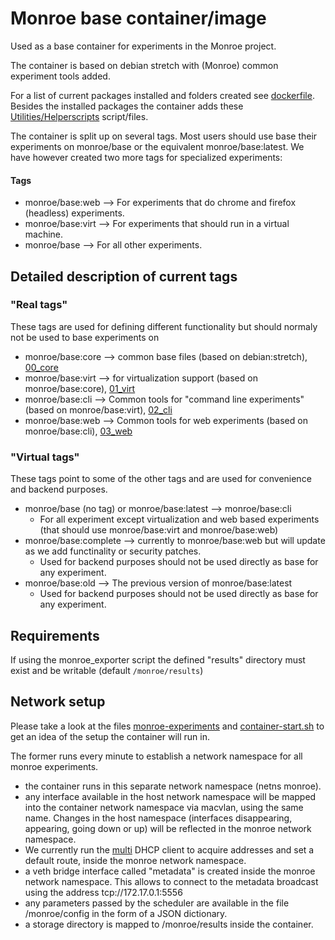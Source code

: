 # Monroe base container/image
Used as a base container for experiments in the Monroe project.

The container is based on debian stretch with (Monroe) common experiment tools added.

For a list of current packages installed and folders created see [dockerfile](https://github.com/MONROE-PROJECT/Experiments/blob/master/monroe_base/02_cli.docker).
Besides the installed packages the container adds these  [Utilities/Helperscripts](https://github.com/MONROE-PROJECT/Experiments/tree/master/monroe_base/core/) script/files.

The container is split up on several tags. Most users should use base their experiments on monroe/base or the equivalent monroe/base:latest. We have however created two more tags for specialized experiments: 
#### Tags
* monroe/base:web --> For experiments that do chrome and firefox (headless) experiments.
* monroe/base:virt --> For experiments that should run in a virtual machine.
* monroe/base --> For all other experiments.

## Detailed description of current tags

### "Real tags"
These tags are used for defining different functionality but should normaly not be used to base experiments on 
* monroe/base:core --> common base files (based on debian:stretch), [00_core](https://github.com/MONROE-PROJECT/Experiments/tree/master/monroe_base/00_core_docker)
* monroe/base:virt --> for virtualization support (based on monroe/base:core), [01_virt](https://github.com/MONROE-PROJECT/Experiments/tree/master/monroe_base/01_virt_docker)
* monroe/base:cli --> Common tools for "command line experiments" (based on monroe/base:virt), [02_cli](https://github.com/MONROE-PROJECT/Experiments/tree/master/monroe_base/02_cli_docker)
* monroe/base:web --> Common tools for web experiments (based on monroe/base:cli), [03_web](https://github.com/MONROE-PROJECT/Experiments/tree/master/monroe_base/03_web_docker)
### "Virtual tags"
These tags point to some of the other tags and are used for convenience and backend purposes. 
* monroe/base (no tag) or monroe/base:latest --> monroe/base:cli
    * For all experiment except virtualization and web based experiments (that should use monroe/base:virt and monroe/base:web) 
* monroe/base:complete --> currently to monroe/base:web but will update as we add functinality or security patches. 
    * Used for backend purposes should not be used directly as base for any experiment.
* monroe/base:old --> The previous version of monroe/base:latest 
    * Used for backend purposes should not be used directly as base for any experiment.

## Requirements

If using the monroe_exporter script the defined "results" directory must exist
and be writable (default ```/monroe/results```)   

## Network setup

Please take a look at the files [monroe-experiments](https://github.com/MONROE-PROJECT/Utilities/blob/master/monroe-experiments/usr/bin/monroe-experiments) and [container-start.sh](https://github.com/MONROE-PROJECT/Scheduler/blob/master/files/usr/bin/container-start.sh)
to get an idea of the setup the container will run in.

The former runs every minute to establish a network namespace for all monroe experiments.

  * the container runs in this separate network namespace (netns monroe).
  * any interface available in the host network namespace will be mapped into the container network namespace via macvlan, using the same name. Changes in the host namespace (interfaces disappearing, appearing, going down or up) will be reflected in the monroe network namespace.
  * We currently run the [multi](https://github.com/MONROE-PROJECT/multi) DHCP client to acquire addresses and set a default route, inside the monroe network namespace.
  * a veth bridge interface called "metadata" is created inside the monroe network namespace. This allows to connect to the metadata broadcast using the address tcp://172.17.0.1:5556
  * any parameters passed by the scheduler are available in the file /monroe/config in the form of a JSON dictionary.
  * a storage directory is mapped to /monroe/results inside the container.
